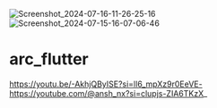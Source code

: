 ![Screenshot_2024-07-16-11-26-25-16](https://github.com/user-attachments/assets/1978b014-fab9-4000-a90c-df2262c931ec)
![Screenshot_2024-07-15-16-07-06-46](https://github.com/user-attachments/assets/55579e52-6eb4-4106-9663-3bb4e9cfcef1)
# arc_flutter

https://youtu.be/-AkhjQByISE?si=ll6_mpXz9r0EeVE-
https://youtube.com/@ansh_nx?si=clupjs-ZIA6TKzX_
